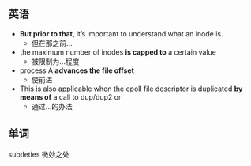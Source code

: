 ## 英语

- **But prior to that**, it’s important to understand what an inode is.
  - 但在那之前...
- the maximum number of inodes **is capped to** a certain value
  - 被限制为...程度
- process A **advances the file offset**
  - 使前进
- This is also applicable when the epoll file descriptor is duplicated **by means of** a call to dup/dup2 or
  - 通过...的办法



## 单词

subtleties  微妙之处